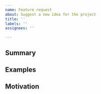 ```yaml
---
name: Feature request
about: Suggest a new idea for the project
title: ''
labels: ''
assignees: ''

---
```


<!-- Provide a general summary of the feature in the Title above -->

<!--
  Thank you very much for contributing to Draft-Js-Wysiwyg by creating an issue! ❤️
  To avoid duplicate issues we ask you to check off the following list.
-->

## Summary

<!-- Describe how it should work. -->

## Examples

<!--
  Provide screenshots or other implementations of the expected behavior.
-->

## Motivation

<!--
  What are you trying to accomplish? How has the lack of this feature affected you?
  Providing context helps us come up with a solution that is most useful in the real world.
-->
